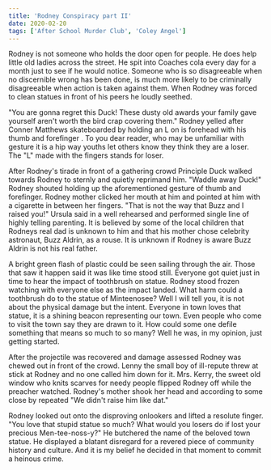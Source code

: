 ```yaml
---
title: 'Rodney Conspiracy part II'
date: 2020-02-20
tags: ['After School Murder Club', 'Coley Angel']
---
```


Rodney is not someone who holds the door open for people. He does help little old ladies across the street. He spit into Coaches cola every day for a month just to see if he would notice. Someone who is so disagreeable when no discernible wrong has been done, is much more likely to be criminally disagreeable when action is taken against them. When Rodney was forced to clean statues in front of his peers he loudly seethed.

"You are gonna regret this Duck! These dusty old awards your family gave yourself aren't worth the bird crap covering them." Rodney yelled after Conner Matthews skateboarded by holding an L on is forehead with his thumb and forefinger . To you dear reader, who may be unfamiliar with gesture it is a hip way youths let others know they think they are a loser. The "L" made with the fingers stands for loser.

After Rodney's tirade in front of a gathering crowd Principle Duck walked towards Rodney to sternly and quietly reprimand him. "Waddle away Duck!" Rodney shouted holding up the aforementioned gesture of thumb and forefinger. Rodney mother clicked her mouth at him and pointed at him with a cigarette in between her fingers. "That is not the way that Buzz and I raised you!" Ursula said in a well rehearsed and performed single line of highly telling parenting. It is believed by some of the local children that Rodneys real dad is unknown to him and that his mother chose celebrity astronaut, Buzz Aldrin, as a rouse. It is unknown if Rodney is aware Buzz Aldrin is not his real father.

A bright green flash of plastic could be seen sailing through the air. Those that saw it happen said it was like time stood still. Everyone got quiet just in time to hear the impact of toothbrush on statue. Rodney stood frozen watching with everyone else as the impact landed. What harm could a toothbrush do to the statue of Minteenosee? Well I will tell you, it is not about the physical damage but the intent. Everyone in town loves that statue, it is a shining beacon representing our town. Even people who come to visit the town say they are drawn to it. How could some one defile something that means so much to so many? Well he was, in my opinion, just getting started.

After the projectile was recovered and damage assessed Rodney was chewed out in front of the crowd. Lenny the small boy of ill-repute threw at stick at Rodney and no one called him down for it. Mrs. Kerry, the sweet old window who knits scarves for needy people flipped Rodney off while the preacher watched. Rodney's mother shook her head and according to some close by repeated "We didn't raise him like dat."

Rodney looked out onto the disproving onlookers and lifted a resolute finger. "You love that stupid statue so much? What would you losers do if lost your precious Men-tee-noss-y?" He butchered the name of the beloved town statue. He displayed a blatant disregard for a revered piece of community history and culture. And it is my belief he decided in that moment to commit a heinous crime.
